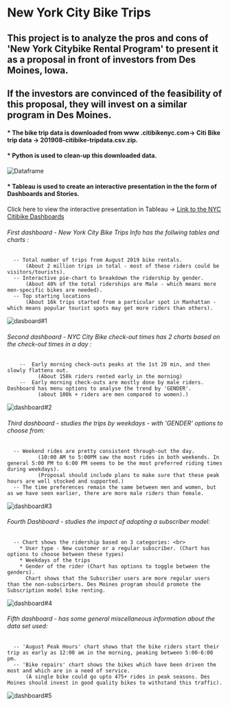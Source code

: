# New York City Bike Trips

## This project is to analyze the pros and cons of 'New York Citybike Rental Program' to present it as a proposal in front of investors from Des Moines, Iowa. 
## If the investors are convinced of the feasibility of this proposal, they will invest on a similar program in Des Moines.

 #### * The bike trip data is downloaded from   www .citibikenyc.com-> Citi Bike trip data -> 201908-citibike-tripdata.csv.zip.
 
 #### * Python is used to clean-up this downloaded data.
 ![Dataframe]( https://github.com/JoRanjit/bikesharing/blob/main/Images/citibike%20dataframe.PNG)
 
 #### * Tableau is used to create an interactive presentation in the the form of Dashboards and Stories.
 
 Click here to view the interactive presentation in Tableau -> [Link to the NYC Citibike Dashboards]( https://public.tableau.com/app/profile/jo.ranjit/viz/NYCStory_16275135912480/NYCStory?publish=yes) 
 
 ###### First dashboard - New York City Bike Trips Info has the follwing tables and charts : <br>
      -- Total number of trips from August 2019 bike rentals. 
          (About 2 million trips in total - most of these riders could be visitors/tourists).
      -- Interactive pie-chart to breakdown the ridership by gender. 
          (About 40% of the total riderships are Male - which means more men-specific bikes are needed).
      -- Top starting locations
          (About 16k trips started from a particular spot in Manhattan - which means popular tourist spots may get more riders than others).
![dasboard#1]( https://github.com/JoRanjit/bikesharing/blob/main/Images/NYCStory_general_dashboard.PNG)


###### Second dashboard - NYC City Bike check-out times has 2 charts based on the check-out times in a day : <Br>
  
        --  Early morning check-outs peaks at the 1st 20 min, and then slowly flattens out.
              (About 150k riders rented early in the morning)
        --  Early morning check-outs are mostly done by male riders. Dashboard has menu options to analyse the trend by 'GENDER'.
              (about 100k + riders are men compared to women).)
  ![dashboard#2]( https://github.com/JoRanjit/bikesharing/blob/main/Images/NYCStory_checkout_dashboard.png)
  
  ###### Third dashboard - studies the trips by weekdays - with 'GENDER' options to choose from: <br>
  
      -- Weekend rides are pretty consistent through-out the day.
              (10:00 AM to 5:00PM saw the most rides in both weekends. In general 5:00 PM to 6:00 PM seems to be the most preferred riding times during weekdays).
              (Proposal should include plans to make sure that these peak hours are well stocked and supported.)
      -- The time preferences remain the same between men and women, but as we have seen earlier, there are more male riders than female.
  ![dashboard#3]( https://github.com/JoRanjit/bikesharing/blob/main/Images/NYCStory_Weekdaytrips_dashboard.png)
  
  ###### Fourth Dashboard - studies the impact of adopting a subscriber model: <br>
      -- Chart shows the ridership based on 3 categories: <br>
        * User type - New customer or a regular subscriber. (Chart has options to choose between these types)
        * Weekdays of the trips
        * Gender of the rider (Chart has options to toggle between the genders).
          Chart shows that the Subscriber users are more regular users than the non-subscirbers. Des Moines program should promote the Subscription model bike renting.
  ![dashboard#4]( https://github.com/JoRanjit/bikesharing/blob/main/Images/NYCStory_usertrips_dashboard.png)
  
  ###### Fifth dashboard - has some general miscellaneous information about the data set used: <br>
      -- 'August Peak Hours' chart shows that the bike riders start their trip as early as 12:00 am in the morning, peaking between 5:00-6:00 pm.
      -- 'Bike repairs' chart shows the bikes which have been driven the most and which are in a need of service.
          (A single bike could go upto 475+ rides in peak seasons. Des Moines should invest in good quality bikes to withstand this traffic).
  ![dashboard#5]( https://github.com/JoRanjit/bikesharing/blob/main/Images/NYCStory_misc_dashboard.png) 
